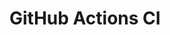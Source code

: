 # GitHub Actions CI


































































































































































































































































































































































































































































































































































































































































































































































































































































































































































































































































































































































































































































































































































































































































































































































































































































































































































